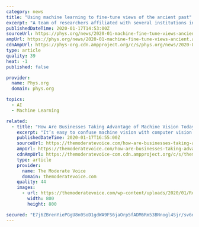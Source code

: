 ```yaml
---
category: news
title: "Using machine learning to fine-tune views of the ancient past"
excerpt: "A team of researchers affiliated with several institutions in China and two in the U.S. has developed a way to use machine learning to get a better look at the past. In their paper published in the journal Science, the group describes how they used machine learning to analyze records of the past. Scientists use fossils to date rocks because ..."
publishedDateTime: 2020-01-17T14:53:00Z
sourceUrl: https://phys.org/news/2020-01-machine-fine-tune-views-ancient.html
ampUrl: https://phys.org/news/2020-01-machine-fine-tune-views-ancient.amp
cdnAmpUrl: https://phys-org.cdn.ampproject.org/c/s/phys.org/news/2020-01-machine-fine-tune-views-ancient.amp
type: article
quality: 39
heat: -1
published: false

provider:
  name: Phys.org
  domain: phys.org

topics:
  - AI
  - Machine Learning

related:
  - title: "How Are Businesses Taking Advantage of Machine Vision Today?"
    excerpt: "It’s easy to confuse machine vision with computer vision. Not only do the terms sound a lot alike, but they are closely related. There are, however, important distinctions between the two."
    publishedDateTime: 2020-01-17T16:55:00Z
    sourceUrl: https://themoderatevoice.com/how-are-businesses-taking-advantage-of-machine-vision-today/
    ampUrl: https://themoderatevoice.com/how-are-businesses-taking-advantage-of-machine-vision-today/
    cdnAmpUrl: https://themoderatevoice-com.cdn.ampproject.org/c/s/themoderatevoice.com/how-are-businesses-taking-advantage-of-machine-vision-today/
    type: article
    provider:
      name: The Moderate Voice
      domain: themoderatevoice.com
    quality: 44
    images:
      - url: https://themoderatevoice.com/wp-content/uploads/2020/01/Robotic-Vision-macrovector-Freepik-.jpg
        width: 800
        height: 800

secured: "E7j6ZBrenYiePGgU8n0SoD1gdWA9FS6jaOrp5fADM6Rm53BNnogl4Sjr/sv6nt+pagmNqhwRR+1lYpzzl4SkS2SFEa/p3Lo2ifevXhx4HV+ySxVbqduj+QZzEvQF3bGbLWCknQQi5QOOl3pxPjmuIcTb08QmgIN2qRPB8QvVAL5CfXWQGgvp8E9m5Lv3vAFgf4/FXeqierCWtBpFE9JxegR8pEzhfZAfRuSbIzMFE3HVb1rsnfRYaD+W9JT63Zc9tCYhDN9ZuH306nZFg+WwTJi7uayesfo0jEGryGF2MqT7OmPae4B2aPEKyq50K+ywzECu23r7BHwZQnHVn+wMutNN6mEuIrgtMjv8MLRC2Lge2Kd8f4DdrssotFwhm/A644GXwldACS74pXHMtutkhEH+yWnPuQrXUHhNfVkIsTfVc1hKo56UJPC+wbjpnzdaNNrYonpdSnSOr71z+YDgVA==;NUwv2LtYUADkCKOLbyPUdw=="
---
```


